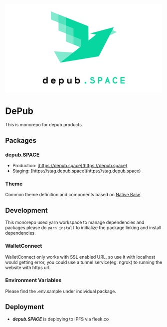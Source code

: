 ![depub.SPACE](/packages/depub.space/public/app-logo.png)

# DePub

This is monorepo for depub products

## Packages

### depub.SPACE

- Production: [https://depub.space](https://depub.space)
- Staging: [https://stag.depub.space](https://stag.depub.space)

### Theme

Common theme definition and components based on [Native Base](https://nativebase.io/).

## Development

This monorepo used yarn workspace to manage dependencies and packages please do `yarn install` to initialize the package linking and install dependencies.

### WalletConnect

WalletConnect only works with SSL enabled URL, so use it with localhost would getting error, you could use a tunnel service(eg: ngrok) to running the website with https url.

### Environment Variables

Please find the .env.sample under individual package.

## Deployment

- **_depub.SPACE_** is deploying to IPFS via fleek.co
